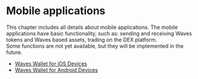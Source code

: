 # Mobile applications

This chapter includes all details about mobile applications. The mobile applications have basic functionality, such as: sending and receiving Waves tokens and Waves based assets, trading on the DEX platform.  
Some functions are not yet available, but they will be implemented in the future.

* [Waves Wallet for iOS Devices](mobile-apps/iOS.md)
* [Waves Wallet for Android Devices](mobile-apps/android.md)




